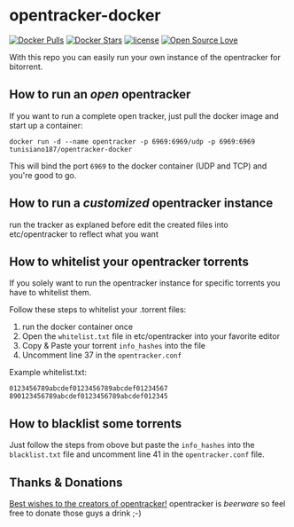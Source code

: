 # opentracker-docker 
[![Docker Pulls](https://img.shields.io/docker/pulls/tunisiano187/opentracker-docker.svg?maxAge=2592000&style=flat-square)](https://hub.docker.com/r/tunisiano187/opentracker-docker/) [![Docker Stars](https://img.shields.io/docker/stars/tunisiano187/opentracker-docker.svg?maxAge=2592000&style=flat-square)](https://hub.docker.com/r/tunisiano187/opentracker-docker/)  [![license](https://img.shields.io/github/license/tunisiano187/opentracker-docker.svg?maxAge=2592000&style=flat-square)](https://github.com/tunisiano187/opentracker-docker/blob/master/LICENSE) [![Open Source Love](https://badges.frapsoft.com/os/v2/open-source.svg?v=103)](https://github.com/ellerbrock/open-source-badge/)


With this repo you can easily run your own instance of the opentracker for bitorrent.

## How to run an _open_ opentracker
If you want to run a complete open tracker, just pull the docker image and start up a container:

`docker run -d --name opentracker -p 6969:6969/udp -p 6969:6969 tunisiano187/opentracker-docker`

This will bind the port `6969` to the docker container (UDP and TCP) and you're good to go.


## How to run a _customized_ opentracker instance

run the tracker as explaned before
edit the created files into etc/opentracker to reflect what you want

## How to whitelist your opentracker torrents
If you solely want to run the opentracker instance for specific torrents you have to whitelist them.

Follow these steps to whitelist your .torrent files:
 1. run the docker container once
 2. Open the `whitelist.txt` file in etc/opentracker into your favorite editor
 3. Copy & Paste your torrent `info_hashes` into the file
 4. Uncomment line 37 in the `opentracker.conf`

Example whitelist.txt:
```
0123456789abcdef0123456789abcdef01234567
890123456789abcdef0123456789abcdef012345
```

## How to blacklist some torrents
Just follow the steps from obove but paste the `info_hashes` into the `blacklist.txt` file and uncomment line 41 in the `opentracker.conf` file.

## Thanks & Donations
[Best wishes to the creators of opentracker!](http://erdgeist.org/arts/software/opentracker/)
opentracker is _beerware_ so feel free to donate those guys a drink ;-)
